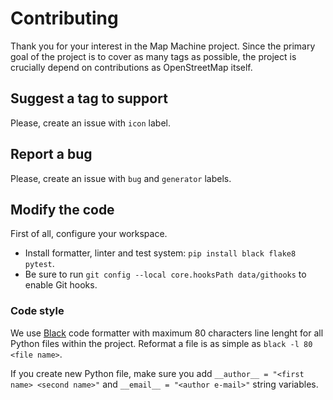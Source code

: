 Contributing
============

Thank you for your interest in the Map Machine project. Since the primary goal of the project is to cover as many tags as possible, the project is crucially depend on contributions as OpenStreetMap itself.

Suggest a tag to support
------------------------

Please, create an issue with `icon` label.

Report a bug
------------

Please, create an issue with `bug` and `generator` labels.

Modify the code
---------------

First of all, configure your workspace.

  * Install formatter, linter and test system: `pip install black flake8 pytest`.
  * Be sure to run `git config --local core.hooksPath data/githooks` to enable Git hooks.

### Code style ###

We use [Black](http://github.com/psf/black) code formatter with maximum 80 characters line lenght for all Python files within the project. Reformat a file is as simple as `black -l 80 <file name>`.

If you create new Python file, make sure you add `__author__ = "<first name> <second name>"` and `__email__ = "<author e-mail>"` string variables.

